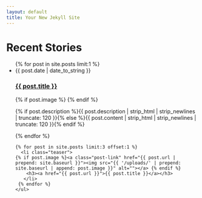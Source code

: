 ```yaml
---
layout: default
title: Your New Jekyll Site
---
```

<style>
@media only screen and (min-width: 800px) {
   .teaser {
	float: left;
	width: 33%;
	box-sizing: border-box;
	padding: 0 5px;}

.teaser:before{background:none;}
}
  
  </style>

<div id="articles">
  <h1 class="pageTitle">Recent Stories</h1>
  <ul class="posts noList">
    {% for post in site.posts limit:1 %}
      <li>
      	<span class="date">{{ post.date | date_to_string }}</span>
      	<h3><a href="{{ post.url }}">{{ post.title }}</a></h3>
	 {% if post.image %}<a class="post-link" href="{{ post.url | prepend: site.baseurl }}"><img src="{{ '/uploads/' | prepend: site.baseurl | append: post.image }}" alt=""></a> {% endif %}
      	<p class="description">{% if post.description %}{{ post.description  | strip_html | strip_newlines | truncate: 120 }}{% else %}{{ post.content | strip_html | strip_newlines | truncate: 120 }}{% endif %}</p>
      </li>
    {% endfor %}
    </ul>
    
  
  <ul class="posts noList">
 
    {% for post in site.posts limit:3 offset:1 %}
      <li class="teaser">
    {% if post.image %}<a class="post-link" href="{{ post.url | prepend: site.baseurl }}"><img src="{{ '/uploads/' | prepend: site.baseurl | append: post.image }}" alt=""></a> {% endif %}
      	<h3><a href="{{ post.url }}">{{ post.title }}</a></h3>
	   </li>
     {% endfor %}
    </ul>
  

</div>
